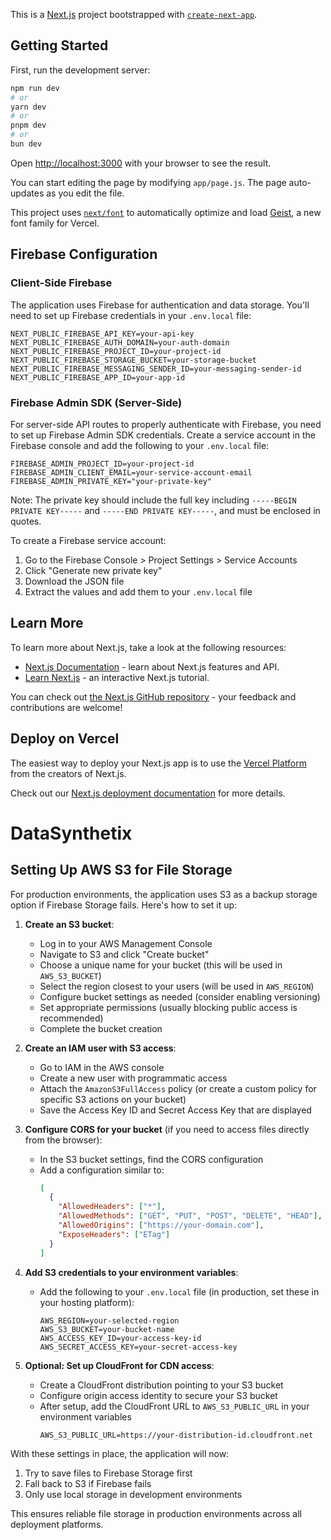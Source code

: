 This is a [Next.js](https://nextjs.org) project bootstrapped with [`create-next-app`](https://github.com/vercel/next.js/tree/canary/packages/create-next-app).

## Getting Started

First, run the development server:

```bash
npm run dev
# or
yarn dev
# or
pnpm dev
# or
bun dev
```

Open [http://localhost:3000](http://localhost:3000) with your browser to see the result.

You can start editing the page by modifying `app/page.js`. The page auto-updates as you edit the file.

This project uses [`next/font`](https://nextjs.org/docs/app/building-your-application/optimizing/fonts) to automatically optimize and load [Geist](https://vercel.com/font), a new font family for Vercel.

## Firebase Configuration

### Client-Side Firebase

The application uses Firebase for authentication and data storage. You'll need to set up Firebase credentials in your `.env.local` file:

```
NEXT_PUBLIC_FIREBASE_API_KEY=your-api-key
NEXT_PUBLIC_FIREBASE_AUTH_DOMAIN=your-auth-domain
NEXT_PUBLIC_FIREBASE_PROJECT_ID=your-project-id
NEXT_PUBLIC_FIREBASE_STORAGE_BUCKET=your-storage-bucket
NEXT_PUBLIC_FIREBASE_MESSAGING_SENDER_ID=your-messaging-sender-id
NEXT_PUBLIC_FIREBASE_APP_ID=your-app-id
```

### Firebase Admin SDK (Server-Side)

For server-side API routes to properly authenticate with Firebase, you need to set up Firebase Admin SDK credentials. Create a service account in the Firebase console and add the following to your `.env.local` file:

```
FIREBASE_ADMIN_PROJECT_ID=your-project-id
FIREBASE_ADMIN_CLIENT_EMAIL=your-service-account-email
FIREBASE_ADMIN_PRIVATE_KEY="your-private-key"
```

Note: The private key should include the full key including `-----BEGIN PRIVATE KEY-----` and `-----END PRIVATE KEY-----`, and must be enclosed in quotes.

To create a Firebase service account:
1. Go to the Firebase Console > Project Settings > Service Accounts
2. Click "Generate new private key"
3. Download the JSON file
4. Extract the values and add them to your `.env.local` file

## Learn More

To learn more about Next.js, take a look at the following resources:

- [Next.js Documentation](https://nextjs.org/docs) - learn about Next.js features and API.
- [Learn Next.js](https://nextjs.org/learn) - an interactive Next.js tutorial.

You can check out [the Next.js GitHub repository](https://github.com/vercel/next.js) - your feedback and contributions are welcome!

## Deploy on Vercel

The easiest way to deploy your Next.js app is to use the [Vercel Platform](https://vercel.com/new?utm_medium=default-template&filter=next.js&utm_source=create-next-app&utm_campaign=create-next-app-readme) from the creators of Next.js.

Check out our [Next.js deployment documentation](https://nextjs.org/docs/app/building-your-application/deploying) for more details.

# DataSynthetix

## Setting Up AWS S3 for File Storage

For production environments, the application uses S3 as a backup storage option if Firebase Storage fails. Here's how to set it up:

1. **Create an S3 bucket**:
   - Log in to your AWS Management Console
   - Navigate to S3 and click "Create bucket"
   - Choose a unique name for your bucket (this will be used in `AWS_S3_BUCKET`)
   - Select the region closest to your users (will be used in `AWS_REGION`)
   - Configure bucket settings as needed (consider enabling versioning)
   - Set appropriate permissions (usually blocking public access is recommended)
   - Complete the bucket creation

2. **Create an IAM user with S3 access**:
   - Go to IAM in the AWS console
   - Create a new user with programmatic access
   - Attach the `AmazonS3FullAccess` policy (or create a custom policy for specific S3 actions on your bucket)
   - Save the Access Key ID and Secret Access Key that are displayed

3. **Configure CORS for your bucket** (if you need to access files directly from the browser):
   - In the S3 bucket settings, find the CORS configuration
   - Add a configuration similar to:
     ```json
     [
       {
         "AllowedHeaders": ["*"],
         "AllowedMethods": ["GET", "PUT", "POST", "DELETE", "HEAD"],
         "AllowedOrigins": ["https://your-domain.com"],
         "ExposeHeaders": ["ETag"]
       }
     ]
     ```

4. **Add S3 credentials to your environment variables**:
   - Add the following to your `.env.local` file (in production, set these in your hosting platform):
     ```
     AWS_REGION=your-selected-region
     AWS_S3_BUCKET=your-bucket-name
     AWS_ACCESS_KEY_ID=your-access-key-id
     AWS_SECRET_ACCESS_KEY=your-secret-access-key
     ```

5. **Optional: Set up CloudFront for CDN access**:
   - Create a CloudFront distribution pointing to your S3 bucket
   - Configure origin access identity to secure your S3 bucket
   - After setup, add the CloudFront URL to `AWS_S3_PUBLIC_URL` in your environment variables
     ```
     AWS_S3_PUBLIC_URL=https://your-distribution-id.cloudfront.net
     ```

With these settings in place, the application will now:
1. Try to save files to Firebase Storage first
2. Fall back to S3 if Firebase fails
3. Only use local storage in development environments

This ensures reliable file storage in production environments across all deployment platforms.
